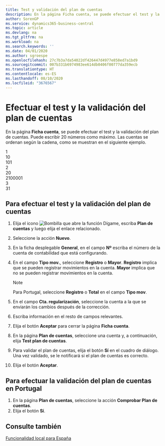 ```yaml
---
title: Test y validación del plan de cuentas
description: En la página Ficha cuenta, se puede efectuar el test y la validación del plan de cuentas. Puede escribir 20 números como máximo. Las cuentas se ordenan según la cadena.
author: SorenGP
ms.service: dynamics365-business-central
ms.topic: article
ms.devlang: na
ms.tgt_pltfrm: na
ms.workload: na
ms.search.keywords: ''
ms.date: 04/01/2020
ms.author: sgroespe
ms.openlocfilehash: 27c7b3a7da54022df426447d4977e858ed7a1bd9
ms.sourcegitcommit: 007b331b6974983ee614db0406f00777da359ecb
ms.translationtype: HT
ms.contentlocale: es-ES
ms.lasthandoff: 08/10/2020
ms.locfileid: "3676567"
---
```

# <a name="indent-and-validate-chart-of-accounts"></a>Efectuar el test y la validación del plan de cuentas
En la página **Ficha cuenta**, se puede efectuar el test y la validación del plan de cuentas. Puede escribir 20 números como máximo. Las cuentas se ordenan según la cadena, como se muestran en el siguiente ejemplo.  

1  
10  
101  
2  
20  
2100001  
3  
31  

## <a name="to-indent-and-validate-the-chart-of-accounts"></a>Para efectuar el test y la validación del plan de cuentas  

1.  Elija el icono ![Bombilla que abre la función Dígame](../../media/ui-search/search_small.png "Dígame qué desea hacer"), escriba **Plan de cuentas** y luego elija el enlace relacionado.  
2.  Seleccione la acción **Nuevo**.  
3.  En la ficha desplegable **General**, en el campo **Nº** escriba el número de la cuenta de contabilidad que está configurando.  
4.  En el campo **Tipo mov.**, seleccione **Registro** o **Mayor**. **Registro** implica que se pueden registrar movimientos en la cuenta. **Mayor** implica que no se pueden registrar movimientos en la cuenta.  

    > [!NOTE]  
    >  Para Portugal, seleccione **Registro** o **Total** en el campo **Tipo mov**.  

5.  En el campo **Cta. regularización**, seleccione la cuenta a la que se enviarán los cambios después de la corrección.  
6.  Escriba información en el resto de campos relevantes.  
7.  Elija el botón **Aceptar** para cerrar la página **Ficha cuenta**.  
8.  En la página **Plan de cuentas**, seleccione una cuenta y, a continuación, elija **Test plan de cuentas**.  
9. Para validar el plan de cuentas, elija el botón **Sí** en el cuadro de diálogo. Una vez validado, se le notificará si el plan de cuentas es correcto.  
10. Elija el botón **Aceptar**.  

## <a name="to-validate-the-chart-of-accounts-in-portugal"></a>Para efectuar la validación del plan de cuentas en Portugal  

1.  En la página **Plan de cuentas**, seleccione la acción **Comprobar Plan de cuentas**.  
2.  Elija el botón **Sí**.  

## <a name="see-also"></a>Consulte también  
[Funcionalidad local para España](spain-local-functionality.md)
